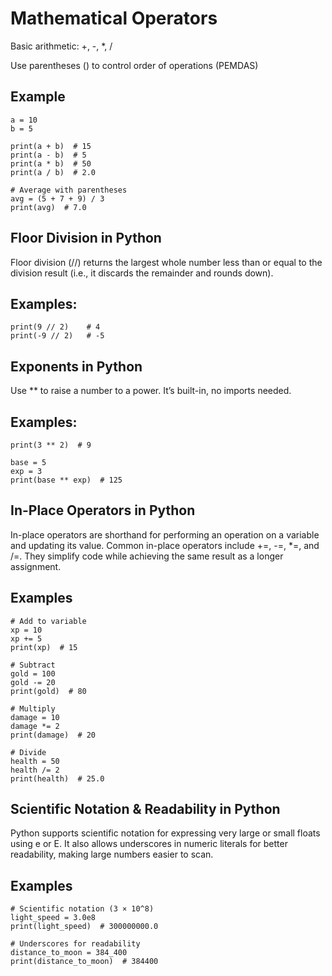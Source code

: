 # Mathematical Operators
Basic arithmetic: +, -, *, /

Use parentheses () to control order of operations (PEMDAS)

## Example

    a = 10
    b = 5

    print(a + b)  # 15
    print(a - b)  # 5
    print(a * b)  # 50
    print(a / b)  # 2.0

    # Average with parentheses
    avg = (5 + 7 + 9) / 3
    print(avg)  # 7.0

## Floor Division in Python

Floor division (//) returns the largest whole number less than or equal to the division result (i.e., it discards the remainder and rounds down).

## Examples:

    print(9 // 2)    # 4
    print(-9 // 2)   # -5

## Exponents in Python

Use ** to raise a number to a power. It’s built-in, no imports needed.

## Examples:

    print(3 ** 2)  # 9

    base = 5
    exp = 3
    print(base ** exp)  # 125

## In-Place Operators in Python

In-place operators are shorthand for performing an operation on a variable and updating its value. Common in-place operators include +=, -=, *=, and /=. They simplify code while achieving the same result as a longer assignment.

## Examples

    # Add to variable
    xp = 10
    xp += 5
    print(xp)  # 15

    # Subtract
    gold = 100
    gold -= 20
    print(gold)  # 80

    # Multiply
    damage = 10
    damage *= 2
    print(damage)  # 20

    # Divide
    health = 50
    health /= 2
    print(health)  # 25.0

## Scientific Notation & Readability in Python

Python supports scientific notation for expressing very large or small floats using e or E. It also allows underscores in numeric literals for better readability, making large numbers easier to scan.

## Examples

    # Scientific notation (3 × 10^8)
    light_speed = 3.0e8
    print(light_speed)  # 300000000.0

    # Underscores for readability
    distance_to_moon = 384_400
    print(distance_to_moon)  # 384400
